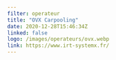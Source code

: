 ```yaml
---
filter: operateur
title: "OVX Carpooling"
date: 2020-12-28T15:46:34Z
linked: false
logo: /images/operateurs/ovx.webp
link: https://www.irt-systemx.fr/
---
```

